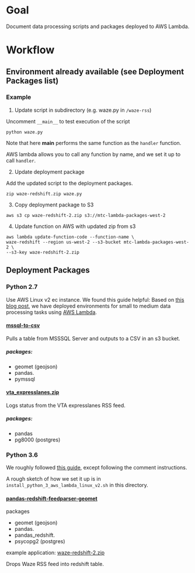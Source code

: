 # Goal

Document data processing scripts and packages deployed to AWS Lambda. 

# Workflow

## Environment already available (see Deployment Packages list)

### Example

1) Update script in subdirectory (e.g. waze.py in `/waze-rss`)

Uncomment `__main__` to test execution of the script

```
python waze.py
```

Note that here __main__ performs the same function as the `handler` function. 

AWS lambda allows you to call any function by name, and we set it up to call `handler`. 

2) Update deployment package

Add the updated script to the deployment packages. 

```
zip waze-redshift.zip waze.py
```

3) Copy deployment package to S3

```
aws s3 cp waze-redshift-2.zip s3://mtc-lambda-packages-west-2
```

4) Update function on AWS with updated zip from s3

```
aws lambda update-function-code --function-name \
waze-redshift --region us-west-2 --s3-bucket mtc-lambda-packages-west-2 \
--s3-key waze-redshift-2.zip
```

## Deployment Packages

### Python 2.7

Use AWS Linux v2 ec instance. We found this guide helpful: Based on [this blog post](http://www.perrygeo.com/running-python-with-compiled-code-on-aws-lambda.html), we have deployed environments for small to medium data processing tasks using [AWS Lambda](https://aws.amazon.com/lambda/).

#### [mssql-to-csv](https://s3-us-west-2.amazonaws.com/mtc-lambda-packages-west-2/mssql_to_csv.zip)

Pulls a table from MSSSQL Server and outputs to a CSV in an s3 bucket. 

##### packages:
- geomet (geojson)   
- pandas.  
- pymssql

#### [vta_expresslanes.zip](https://s3-us-west-2.amazonaws.com/mtc-lambda-packages-west-2/vta_expresslanes.zip)

Logs status from the VTA expresslanes RSS feed. 

##### packages:

- pandas    
- pg8000 (postgres)  

### Python 3.6

We roughly followed [this guide](https://gist.github.com/niranjv/f80fc1f488afc49845e2ff3d5df7f83b), except following the comment instructions. 

A rough sketch of how we set it up is in `install_python_3_aws_lambda_linux_v2.sh` in this directory. 

#### [pandas-redshift-feedparser-geomet](https://s3-us-west-2.amazonaws.com/mtc-lambda-packages-west-2/pandas-redshift-feedparser-geomet.zip)

packages 
- geomet (geojson)   
- pandas.  
- pandas_redshift. 
- psycopg2 (postgres)

example application: [waze-redshift-2.zip](https://s3-us-west-2.amazonaws.com/mtc-lambda-packages-west-2/waze-redshift-2.zip)

Drops Waze RSS feed into redshift table. 
